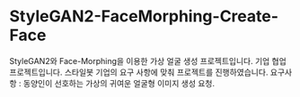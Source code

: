 # StyleGAN2-FaceMorphing-Create-Face
StyleGAN2와 Face-Morphing을 이용한 가상 얼굴 생성 프로젝트입니다. 기업 협업 프로젝트입니다. 스타일봇 기업의 요구 사항에 맞춰 프로젝트를 진행하였습니다.  요구사항 : 동양인이 선호하는 가상의 귀여운 얼굴형 이미지 생성 요청.  
